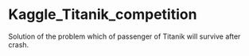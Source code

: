 # Kaggle_Titanik_competition
Solution of the problem which of passenger of Titanik will survive after crash.
